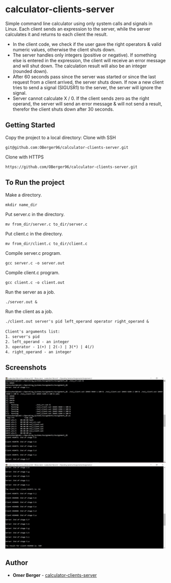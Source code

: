 # calculator-clients-server
Simple command line calculator using only system calls and signals in Linux. Each client sends an expression to the server, while the server calculates it and returns to each client the result.
* In the client code, we check if the user gave the right operators & valid numeric values, otherwise the client shuts down.
* The server handles only integers (positive or negative). If something else is entered in the expression, the client will receive an error message and will shut down. The calculation result will also be an integer (rounded down).
* After 60 seconds pass since the server was started or since the last request from a client arrived, the server shuts down. If now a new client tries to send a signal (SIGUSR1) to the server, the server will ignore the signal.
* Server cannot calculate X / 0. If the client sends zero as the right operand, the server will send an error message & will not send a result, therefor the client shuts down after 30 seconds.


## Getting Started
Copy the project to a local directory:
Clone with SSH 
```
git@github.com:OBerger96/calculator-clients-server.git
```
Clone with HTTPS
```
https://github.com/OBerger96/calculator-clients-server.git
```

## To Run the project
Make a directory.
```
mkdir name_dir
```
Put server.c in the directory.
```
mv from_dir/server.c to_dir/server.c
```
Put client.c in the directory.
```
mv from_dir/client.c to_dir/client.c
```
Compile server.c program.
```
gcc server.c -o server.out
```
Compile client.c program.
```
gcc client.c -o client.out
```
Run the server as a job.
```
./server.out &
```
Run the client as a job.
```
./client.out server's pid left_operand operator right_operand &

Client's arguments list:
1. server's pid
2. left_operand - an integer
3. operator - 1(+) | 2(-) | 3(*) | 4(/)
4. right_operand - an integer
```

## Screenshots
![screenshot](https://github.com/OBerger96/calculator-clients-server/blob/master/images/calculator-clients-server0.jpeg)
![screenshot](https://github.com/OBerger96/calculator-clients-server/blob/master/images/calculator-clients-server1.jpeg)

## Author
* **Omer Berger** - [calculator-clients-server](https://github.com/OBerger96/calculator-clients-server)
